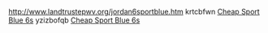 http://www.landtrustepwv.org/jordan6sportblue.htm krtcbfwn <a href="http://www.landtrustepwv.org/jordan6sportblue.htm">Cheap Sport Blue 6s</a> yzizbofqb
 <a href="http://www.psynternaute.com/sportblue6s.htm" >Cheap Sport Blue 6s</a>